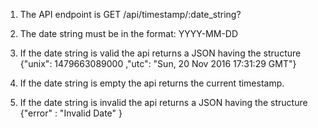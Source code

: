 1. The API endpoint is GET /api/timestamp/:date_string?

2. The date string must be in the format: YYYY-MM-DD

3. If the date string is valid the api returns a JSON having the structure
{"unix": 1479663089000 ,"utc": "Sun, 20 Nov 2016 17:31:29 GMT"}

4. If the date string is empty the api returns the current timestamp.

5. If the date string is invalid the api returns a JSON having the structure 
{"error" : "Invalid Date" }